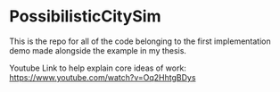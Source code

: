 # PossibilisticCitySim
This is the repo for all of the code belonging to the first implementation demo made alongside the example in my thesis.

Youtube Link to help explain core ideas of work:
https://www.youtube.com/watch?v=Oq2HhtgBDys
